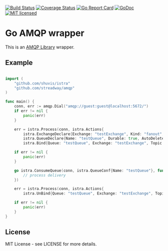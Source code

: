 [![Build Status](https://travis-ci.org/shuvis/istra.svg)](http://travis-ci.org/shuvis/istra) 
[![Coverage Status](https://coveralls.io/repos/github/shuvis/istra/badge.svg?branch=master)](https://coveralls.io/github/shuvis/istra?branch=master)
[![Go Report Card](https://goreportcard.com/badge/github.com/shuvis/istra)](https://goreportcard.com/report/github.com/shuvis/istra)
[![GoDoc](https://godoc.org/github.com/shuvis/istra?status.svg)](http://godoc.org/github.com/shuvis/istra)
[![MIT licensed](https://img.shields.io/badge/license-MIT-blue.svg)](https://raw.githubusercontent.com/shuvis/istra/master/LICENSE)

# Go AMQP wrapper

This is an [AMQP Library](https://github.com/streadway/amqp) wrapper.

## Example

```go

import (
	"github.com/shuvis/istra"
	"github.com/streadway/amqp"
)

func main() {
	conn, err := amqp.Dial("amqp://guest:guest@localhost:5672/")
	if err != nil {
		panic(err)
	}

	err = istra.Process(conn, istra.Actions{
		istra.ExchangeDeclare{Exchange: "testExchange", Kind: "fanout", Durable: true},
		istra.QueueDeclare{Name: "testQueue", Durable: true, AutoDelete: true},
		istra.Bind{Queue: "testQueue", Exchange: "testExchange", Topic: "topic"}})

	if err != nil {
		panic(err)
	}

	go istra.ConsumeQueue(conn, istra.QueueConf{Name: "testQueue"}, func(d amqp.Delivery) {
		// process delivery
	})

	err = istra.Process(conn, istra.Actions{
		istra.UnBind{Queue: "testQueue", Exchange: "testExchange", Topic: "topic"}})

	if err != nil {
		panic(err)
	}
}

```

## License

MIT License - see LICENSE for more details.

